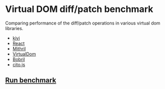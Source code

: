 # Virtual DOM diff/patch benchmark

Comparing performance of the diff/patch operations in various virtual
dom libraries.

- [kivi](https://github.com/localvoid/kivi)
- [React](http://facebook.github.io/react/)
- [Mithril](http://lhorie.github.io/mithril/index.html)
- [VirtualDom](https://github.com/Matt-Esch/virtual-dom)
- [Bobril](https://github.com/Bobris/Bobril)
- [cito.js](https://github.com/joelrich/citojs)

## [Run benchmark](http://vdom-benchmark.github.io/vdom-benchmark/)
